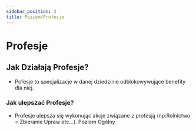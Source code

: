```yaml
---
sidebar_position: 3
title: Poziom/Profesje
---
```

# Profesje
## Jak Działają Profesje?
- Pofesje to specjalizacje w danej dziedzinie odblokowywujące benefity dla niej.
### Jak ulepszać Profesje?
- Profesje ulepsza się wykonując akcje związane z profesją (np:Rolnictwo = Zbieranie Upraw etc...).
 Poziom Ogólny

